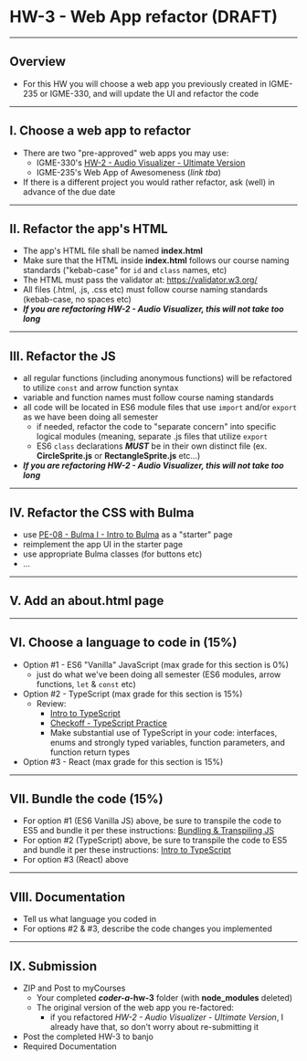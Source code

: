# HW-3 - Web App refactor (DRAFT)

---

## Overview
- For this HW you will choose a web app you previously created in IGME-235 or IGME-330, and will update the UI and refactor the code

---

## I. Choose a web app to refactor
- There are two "pre-approved" web apps you may use:
  - IGME-330's [HW-2 - Audio Visualizer - Ultimate Version](../hw/hw-2.md)
  - IGME-235's Web App of Awesomeness (*link tba*)
- If there is a different project you would rather refactor, ask (well) in advance of the due date
  
--- 

## II. Refactor the app's HTML
- The app's HTML file shall be named **index.html**
- Make sure that the HTML inside **index.html** follows our course naming standards ("kebab-case" for `id` and `class` names, etc)
- The HTML must pass the validator at: https://validator.w3.org/
- All files (.html, .js, .css etc) must follow course naming standards (kebab-case, no spaces etc)
- ***If you are refactoring HW-2 - Audio Visualizer, this will not take too long***
---

## III. Refactor the JS
- all regular functions (including anonymous functions) will be refactored to utilize `const` and arrow function syntax
- variable and function names must follow course naming standards
- all code will be located in ES6 module files that use `import` and/or `export` as we have been doing all semester
  - if needed, refactor the code to "separate concern" into specific logical modules (meaning, separate .js files that utilize `export`
  - ES6 `class` declarations ***MUST*** be in their own distinct file (ex. **CircleSprite.js** or **RectangleSprite.js** etc...)
- ***If you are refactoring HW-2 - Audio Visualizer, this will not take too long***
  
---

## IV. Refactor the CSS with Bulma
- use [PE-08 - Bulma I - Intro to Bulma](../pe/pe-08.md) as a "starter" page
- reimplement the app UI in the starter page
- use appropriate Bulma classes (for buttons etc)
- ...

---

## V. Add an about.html page

---

## VI. Choose a language to code in (15%)

- Option #1 - ES6 "Vanilla" JavaScript (max grade for this section is 0%)
  - just do what we've been doing all semester (ES6 modules, arrow functions, `let` & `const` etc)
- Option #2 - TypeScript (max grade for this section is 15%)
  - Review:
    - [Intro to TypeScript](https://github.com/tonethar/IGME-330-Master/blob/master/notes/intro-typescript.md)
    - [Checkoff - TypeScript Practice](../checkoffs/typescript-practice.md)
    - Make substantial use of TypeScript in your code: interfaces, enums and strongly typed variables, function parameters, and function return types
- Option #3 - React (max grade for this section is 15%)

---

## VII. Bundle the code (15%)
- For option #1 (ES6 Vanilla JS) above, be sure to transpile the code to ES5 and bundle it per these instructions: [Bundling & Transpiling JS](../notes/bundling-transpiling.md)
- For option #2 (TypeScript) above, be sure to transpile the code to ES5 and bundle it per these instructions: [Intro to TypeScript](https://github.com/tonethar/IGME-330-Master/blob/master/notes/intro-typescript.md)
- For option #3 (React) above
  
---

## VIII. Documentation
- Tell us what language you coded in
- For options #2 & #3, describe the code changes you implemented

---

## IX. Submission
- ZIP and Post to myCourses
  - Your completed ***coder-a*-hw-3** folder (with **node_modules** deleted)
  - The original version of the web app you re-factored:
    - if you refactored *HW-2 - Audio Visualizer - Ultimate Version*, I already have that, so don't worry about re-submitting it
- Post the completed HW-3 to banjo
- Required Documentation


